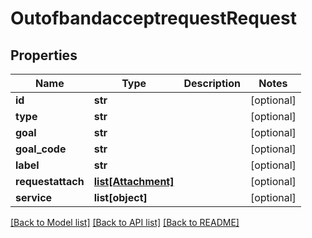 # OutofbandacceptrequestRequest

## Properties
Name | Type | Description | Notes
------------ | ------------- | ------------- | -------------
**id** | **str** |  | [optional] 
**type** | **str** |  | [optional] 
**goal** | **str** |  | [optional] 
**goal_code** | **str** |  | [optional] 
**label** | **str** |  | [optional] 
**requestattach** | [**list[Attachment]**](Attachment.md) |  | [optional] 
**service** | **list[object]** |  | [optional] 

[[Back to Model list]](../README.md#documentation-for-models) [[Back to API list]](../README.md#documentation-for-api-endpoints) [[Back to README]](../README.md)


